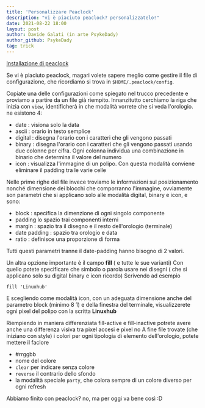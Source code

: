 ```yaml
---
title: 'Personalizzare Peaclock'
description: "vi è piaciuto peaclock? personalizzatelo!"
date: 2021-08-22 18:00
layout: post
author: Davide Galati (in arte PsykeDady)
author_github: PsykeDady
tag: trick
---
```


[Installazione di peaclock](https://feed.linuxpeople.org/posts/orologio-da-terminale-pt2/)

Se vi è piaciuto peaclock, magari volete sapere meglio come gestire il file di configurazione, che ricordiamo si trova in `$HOME/.peaclock/config`.

Copiate una delle configurazioni come spiegato nel trucco precedente e proviamo a partire da un file già riempito. 
Innanzitutto cerchiamo la riga che inizia con `view`, identificherà in che modalità vorrete che si veda l'orologio. 
ne esistono 4: 
- date : visiona solo la data
- ascii : orario in testo semplice
- digital : disegna l'orario con i caratteri che gli vengono passati
- binary : disegna l'orario con i caratteri che gli vengono passati usando due colonne per cifra. Ogni colonna individua una combinazione in binario che determina il valore del numero
- icon : visualizza l'immagine di un polipo. Con questa modalità conviene eliminare il padding tra le varie celle

Nelle prime righe del file invece troviamo le informazioni sul posizionamento nonché dimensione dei blocchi che comporranno l'immagine, ovviamente son parametri che si applicano solo alle modalità digital, binary e icon, e sono: 

- block : specifica la dimenzione di ogni singolo componente
- padding lo spazio trai componenti interni
- margin : spazio tra il disegno e il resto dell'orologio (terminale) 
- date padding : spazio tra orologio e data
- ratio : definisce una proporzione di forma

Tutti questi parametri tranne il date-padding hanno bisogno di 2 valori.


Un altra opzione importante è il campo **fill** ( e tutte le sue varianti)
Con quello potete specificare che simbolo o parola usare nei disegni ( che si applicano solo su digital binary e icon ricordo) 
Scrivendo ad esempio 

`fill 'Linuxhub'`

E scegliendo come modalità icon, con un adeguata dimensione anche del parametro block (minimo 8 1) e della finestra del terminale, visualizzerete ogni pixel del polipo con la scritta **Linuxhub**

Riempiendo in maniera differenziata fill-active e fill-inactive potrete avere anche una differenza visiva tra pixel accesi e pixel no
A fine file trovate (che iniziano con style) i colori per ogni tipologia di elemento dell'orologio, potete mettere il faclore 
- #rrggbb
- nome del colore 
- `clear` per indicare senza colore
- `reverse` il contrario dello sfondo 
- la modalità speciale `party`, che colora sempre di un colore diverso per ogni refresh

Abbiamo finito con peaclock? no, ma per oggi va bene così :D 
